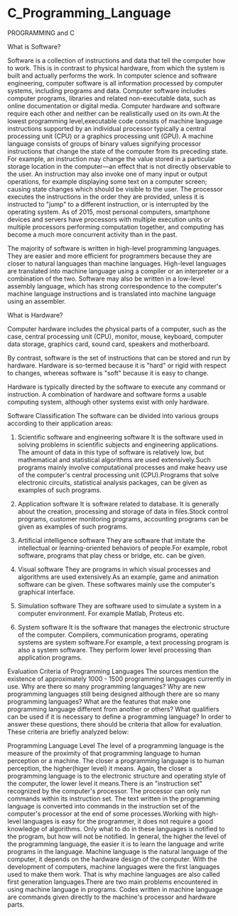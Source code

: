 # C_Programming_Language

PROGRAMMING and C

What is Software?

Software is a collection of instructions and data that tell the computer how to work. This is in contrast to physical hardware, from which the system is built and actually performs the work. In computer science and software engineering, computer software is all information processed by computer systems, including programs and data. Computer software includes computer programs, libraries and related non-executable data, such as online documentation or digital media. Computer hardware and software require each other and neither can be realistically used on its own.At the lowest programming level,executable code consists of machine language instructions supported by an individual processor typically a central processing unit (CPU) or a graphics processing unit (GPU). A machine language consists of groups of binary values signifying processor instructions that change the state of the computer from its preceding state. For example, an instruction may change the value stored in a particular storage location in the computer—an effect that is not directly observable to the user. An instruction may also invoke one of many input or output operations, for example displaying some text on a computer screen; causing state changes which should be visible to the user. The processor executes the instructions in the order they are provided, unless it is instructed to "jump" to a different instruction, or is interrupted by the operating system. As of 2015, most personal computers, smartphone devices and servers have processors with multiple execution units or multiple processors performing computation together, and computing has become a much more concurrent activity than in the past.

The majority of software is written in high-level programming languages. They are easier and more efficient for programmers because they are closer to natural languages than machine languages. High-level languages are translated into machine language using a compiler or an interpreter or a combination of the two. Software may also be written in a low-level assembly language, which has strong correspondence to the computer's machine language instructions and is translated into machine language using an assembler.

What is Hardware?

Computer hardware includes the physical parts of a computer, such as the case, central processing unit (CPU), monitor, mouse, keyboard, computer data storage, graphics card, sound card, speakers and motherboard.

By contrast, software is the set of instructions that can be stored and run by hardware. Hardware is so-termed because it is "hard" or rigid with respect to changes, whereas software is "soft" because it is easy to change.

Hardware is typically directed by the software to execute any command or instruction. A combination of hardware and software forms a usable computing system, although other systems exist with only hardware.

Software Classification
The software can be divided into various groups according to their application areas:

1. Scientific software and engineering software
It is the software used in solving problems in scientific subjects and engineering applications. The amount of data in this type of software is relatively low, but
mathematical and statistical algorithms are used extensively.Such programs mainly involve computational processes and make heavy use of the computer's central processing unit (CPU).Programs that solve electronic circuits, statistical analysis packages, can be given as examples of such programs.

2. Application software
It is software related to database. It is generally about the creation, processing and storage of data in files.Stock control programs, customer monitoring programs, accounting programs can be given as examples of such programs.

3. Artificial intelligence software
They are software that imitate the intellectual or learning-oriented behaviors of people.For example, robot software, programs that play chess or bridge, etc. can be given.

4. Visual software
They are programs in which visual processes and algorithms are used extensively.As an example, game and animation software can be given. These softwares mainly use the computer's graphical interface.

5. Simulation software
They are software used to simulate a system in a computer environment. For example Matlab, Proteus etc.

6. System software
It is the software that manages the electronic structure of the computer. Compilers, communication programs, operating systems are system software.For example, a text processing program is also a system software. They perform lower level processing than application programs.

Evaluation Criteria of Programming Languages
The sources mention the existence of approximately 1000 - 1500 programming languages currently in use.
Why are there so many programming languages?
Why are new programming languages still being designed although there are so many programming languages?
What are the features that make one programming language different from another or others?
What qualifiers can be used if it is necessary to define a programming language?
In order to answer these questions, there should be criteria that allow for evaluation. These criteria are briefly analyzed below:

Programming Language Level
The level of a programming language is the measure of the proximity of that programming language to human perception or a machine. The closer a programming language is to human perception, the higher(higer level) it means. Again, the closer a programming language is to the electronic structure and operating style of the computer, the lower level it means.There is an "instruction set" recognized by the computer's processor. The processor can only run commands within its instruction set. The text written in the programming language is converted into commands in the instruction set of the computer's processor at the end of some processes.Working with high-level languages is easy for the programmer, it does not require a good knowledge of algorithms. Only what to do in these languages is notified to the program, but how will not be notified. In general, the higher the level of the programming language, the easier it is to learn the language and write programs in the language. Machine language is the natural language of the computer, it depends on the hardware design of the computer. With the development of computers, machine languages were the first languages used to make them work. That is why machine languages are also called first generation languages.There are two main problems encountered in using machine language in programs. Codes written in machine language are commands given directly to the machine's processor and hardware parts.









